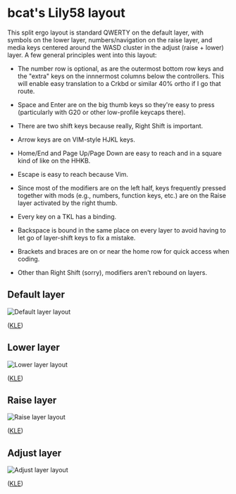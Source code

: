 # bcat's Lily58 layout

This split ergo layout is standard QWERTY on the default layer, with symbols on
the lower layer, numbers/navigation on the raise layer, and media keys centered
around the WASD cluster in the adjust (raise + lower) layer. A few general
principles went into this layout:

* The number row is optional, as are the outermost bottom row keys and the
"extra" keys on the innnermost columns below the controllers. This will enable
easy translation to a Crkbd or similar 40% ortho if I go that route.

* Space and Enter are on the big thumb keys so they're easy to press
(particularly with G20 or other low-profile keycaps there).

* There are two shift keys because really, Right Shift is important.

* Arrow keys are on VIM-style HJKL keys.

* Home/End and Page Up/Page Down are easy to reach and in a square kind of like
on the HHKB.

* Escape is easy to reach because Vim.

* Since most of the modifiers are on the left half, keys frequently pressed
together with mods (e.g., numbers, function keys, etc.) are on the Raise layer
activated by the right thumb.

* Every key on a TKL has a binding.

* Backspace is bound in the same place on every layer to avoid having to let go
of layer-shift keys to fix a mistake.

* Brackets and braces are on or near the home row for quick access when coding.

* Other than Right Shift (sorry), modifiers aren't rebound on layers.

## Default layer

![Default layer layout](https://i.imgur.com/NjIp4Qr.png)

([KLE](http://www.keyboard-layout-editor.com/#/gists/e0eb3af65961e9fd612dcff3ddd88e4f))

## Lower layer

![Lower layer layout](https://i.imgur.com/FyioHWW.png)

([KLE](http://www.keyboard-layout-editor.com/#/gists/19ad0d3b5d745fbb2818db09740f5a11))

## Raise layer

![Raise layer layout](https://i.imgur.com/8Mrz4FF.png)

([KLE](http://www.keyboard-layout-editor.com/#/gists/912be7955f781cdaf692cc4d4c0b5823))

## Adjust layer

![Adjust layer layout](https://i.imgur.com/FRKNqZp.png)

([KLE](http://www.keyboard-layout-editor.com/#/gists/8f6a3f08350a9bbe1d414b22bca4e6c7))
